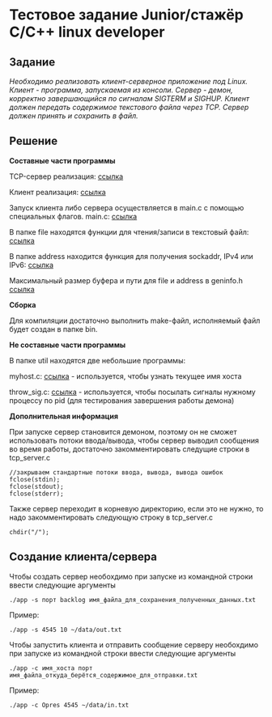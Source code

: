 
# Тестовое задание Junior/стажёр C/C++ linux developer
## Задание
*Необходимо реализовать клиент-серверное приложение под Linux. 
Клиент - программа, запускаемая из консоли. 
Сервер - демон, корректно завершающийся по сигналам SIGTERM и SIGHUP. 
Клиент должен передать содержимое текстового файла через TCP. 
Сервер должен принять и сохранить в файл.* 
## Решение
**Составные части программы**

TCP-сервер реализация: [ссылка](https://github.com/mamkad/imaqliq_tasks/tree/main/tcp_server)

Клиент реализация: [ссылка](https://github.com/mamkad/imaqliq_tasks/tree/main/client)

Запуск клиента либо сервера осуществляется в main.c с помощью специальных флагов. main.c: [ссылка](https://github.com/mamkad/imaqliq_tasks/blob/main/main.c)

В папке file находятся функции для чтения/записи в текстовый файл: [ссылка](https://github.com/mamkad/imaqliq_tasks/tree/main/file)

В папке address находится функция для получения sockaddr, IPv4 или IPv6: [ссылка](https://github.com/mamkad/imaqliq_tasks/tree/main/address)

Максимальный размер буфера и пути для file и address в geninfo.h [ссылка](https://github.com/mamkad/imaqliq_tasks/blob/main/geninfo.h)

**Сборка**

Для компиляции достаточно выполнить make-файл, исполняемый файл будет создан в папке bin. 

**Не составные части программы**

В папке util находятся две небольшие программы:

myhost.c: [ссылка](https://github.com/mamkad/imaqliq_tasks/blob/main/util/myhost.c) - используется, чтобы узнать текущее имя хоста

throw_sig.c: [ссылка](https://github.com/mamkad/imaqliq_tasks/blob/main/util/throw_sig.c) - используется, чтобы посылать сигналы нужному процессу по pid (для тестирования завершения работы демона)

**Дополнительная информация**

При запуске сервер становится демоном, поэтому он не сможет использовать потоки ввода/вывода, чтобы сервер выводил сообщения во время работы, достаточно закомментировать следущие строки в tcp_server.с
```
//закрываем стандартные потоки ввода, вывода, вывода ошибок
fclose(stdin);
fclose(stdout);
fclose(stderr);
```
Также сервер переходит в корневую директорию, если это не нужно, то надо закомментировать следующую строку в tcp_server.с
```
chdir("/");
```
## Создание клиента/сервера
Чтобы создать сервер необохдимо при запуске из командной строки ввести следующие аргументы

`./app -s порт backlog имя_файла_для_сохранения_полученных_данных.txt`

Пример:

`./app -s 4545 10 ~/data/out.txt`

Чтобы запустить клиента и отправить сообщение серверу необохдимо при запуске из командной строки ввести следующие аргументы

`./app -c имя_хоста порт имя_файла_откуда_берётся_содержимое_для_отправки.txt`

Пример:

`./app -c Opres 4545 ~/data/in.txt`
